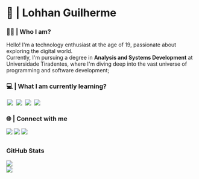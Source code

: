 # 🚀 | Lohhan Guilherme

### 🙋‍♂️ | Who I am?

Hello! I'm a technology enthusiast at the age of 19, passionate about exploring the digital world.<br>
Currently, I'm pursuing a degree in **Analysis and Systems Development** at Universidade Tiradentes, where I'm diving deep into the vast universe of programming and software development;

### 💻 | What I am currently learning?

<div style="display: inline_block">
  <img align="center" style="padding: 2px" src="https://img.shields.io/badge/HTML5-000?style=for-the-badge&logo=html5&logoColor=purple"/>
  <img align="center" style="padding: 2px" src="https://img.shields.io/badge/CSS3-000?style=for-the-badge&logo=css3&logoColor=purple" />
  <img align="center" style="padding: 2px" src="https://img.shields.io/badge/javascript-000.svg?style=for-the-badge&logo=javascript&logoColor=purple"/>
  <img align="center" style="padding: 2px" src="https://img.shields.io/badge/python-000.svg?style=for-the-badge&logo=python&logoColor=purple"/>
</div>

### 🌐 | Connect with me

<div> 
  <a href="https://instagram.com/_lohhan" target="_blank"><img src="https://img.shields.io/badge/-Instagram-000?style=for-the-badge&logo=instagram&logoColor=purple" target="_blank"></a>
  <a href="https://www.linkedin.com/in/lohhan-guilherme" target="_blank"><img src="https://img.shields.io/badge/LinkedIn-000?style=for-the-badge&logo=linkedin&logoColor=purple" target="_blank"></a>
  <a href = "mailto:lohhang05@gmail.com"><img src="https://img.shields.io/badge/-Gmail-000?style=for-the-badge&logo=gmail&logoColor=purple" target="_blank"></a>  
</div>
  
##

### GitHub Stats 

<div>
  <a href="https://github.com/lohhan"></a>
  <img heigth="180cm" src="https://github-readme-stats.vercel.app/api?username=lohhan&show_icons=true&hide=contribs,prs&cache_seconds=86400&theme=midnight-purple"/>

  <br> 
  
  <img heigth="180cm" src="https://github-readme-stats.vercel.app/api/top-langs/?username=lohhan&layout=compact&theme=midnight-purple"/>
  
</div>
